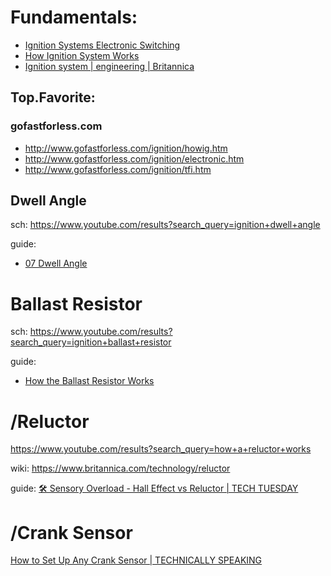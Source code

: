 # Fundamentals:
- [Ignition Systems Electronic Switching](https://youtu.be/4NiGBLfGTxU)
- [How Ignition System Works](https://youtu.be/W94iksaQwUo)
- [Ignition system | engineering | Britannica](https://www.britannica.com/technology/ignition-system)

## Top.Favorite:
### gofastforless.com
- http://www.gofastforless.com/ignition/howig.htm
- http://www.gofastforless.com/ignition/electronic.htm
- http://www.gofastforless.com/ignition/tfi.htm

## Dwell Angle
sch: https://www.youtube.com/results?search_query=ignition+dwell+angle

guide:
- [07 Dwell Angle](https://youtu.be/uPWZj5VZyQo)

# Ballast Resistor
sch: https://www.youtube.com/results?search_query=ignition+ballast+resistor

guide:
- [How the Ballast Resistor Works](https://youtu.be/PCs5gAZBbxU)

# /Reluctor
https://www.youtube.com/results?search_query=how+a+reluctor+works

wiki: https://www.britannica.com/technology/reluctor

guide: [🛠 Sensory Overload - Hall Effect vs Reluctor | TECH TUESDAY](https://youtu.be/lTAW0lTqP6s)

# /Crank Sensor
[How to Set Up Any Crank Sensor | TECHNICALLY SPEAKING](https://youtu.be/HW0ENqcxNSg)
